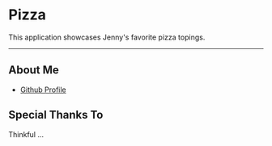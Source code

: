 # Pizza

This application showcases Jenny's favorite pizza topings.

---

## About Me
* [Github Profile](https://github.com/TylerHallenberger)

## Special Thanks To

Thinkful ...
